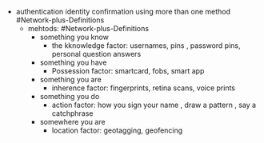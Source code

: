 - authentication identity confirmation using more than one method #Network-plus-Definitions 
	- mehtods: #Network-plus-Definitions 
		- something you know
			- the kknowledge factor: usernames, pins , password pins, personal question answers
		- something you have
			- Possession factor: smartcard, fobs, smart app
		- something you are
			- inherence factor: fingerprints, retina scans, voice prints
		- something you do 
			- action factor: how you sign your name , draw a pattern , say a catchphrase
		- somewhere you are
			- location factor: geotagging, geofencing